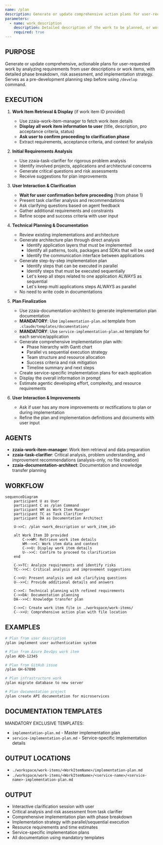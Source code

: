 ```yaml
---
name: /plan
description: Generate or update comprehensive action plans for user-requested work in a multi-repository workspace
parameters:
  - name: work_description
    description: Detailed description of the work to be planned, or work item ID (e.g., ADO-12345, GH-67890)
    required: true
---
```


## PURPOSE

Generate or update comprehensive, actionable plans for user-requested work by analyzing requirements from user descriptions or work items, with detailed phase breakdown, risk assessment, and implementation strategy. Serves as a pre-development planning step before using `/develop` command.

## EXECUTION

1. **Work Item Retrieval & Display** (if work item ID provided)

   - Use zzaia-work-item-manager to fetch work item details
   - **Display all work item information to user** (title, description, pro acceptance criteria, status)
   - **Ask user to confirm proceeding to clarification phase**
   - Extract requirements, acceptance criteria, and context for analysis

2. **Initial Requirements Analysis**

   - Use zzaia-task-clarifier for rigorous problem analysis
   - Identify involved projects, applications and architectural concerns
   - Generate critical questions and risk assessments
   - Receive suggestions for plan improvements

3. **User Interaction & Clarification**

   - **Wait for user confirmation before proceeding** (from phase 1)
   - Present task clarifier analysis and recommendations
   - Ask clarifying questions based on agent feedback
   - Gather additional requirements and constraints
   - Refine scope and success criteria with user input

4. **Technical Planning & Documentation**

   - Review existing implementations and architecture
   - Generate architecture plan through direct analysis
     - Identify application layers that must be implemented
     - Identify all patterns, tools, packages and SDKs that will be used
     - Identify the communication interface between applications
   - Generate step-by-step implementation plan
     - Identify steps that can be executed in parallel
     - Identify steps that must be executed sequentially
     - Let's keep all steps related to one application ALWAYS as sequential
     - Let's keep multi applications steps ALWAYS as parallel
   - No need to write code in documentations

5. **Plan Finalization**

   - Use zzaia-documentation-architect to generate implementation plan documentation
   - **MANDATORY**: Use `implementation-plan.md` template from `.claude/templates/documentation/`
   - **MANDATORY**: Use `service-implementation-plan.md` template for each service/application
   - Generate comprehensive implementation plan with:
     - Phase hierarchy with Gantt chart
     - Parallel vs sequential execution strategy
     - Team structure and resource allocation
     - Success criteria and risk mitigation
     - Timeline summary and next steps
   - Create service-specific implementation plans for each application
   - Display the overall information in prompt
   - Estimate agentic developing effort, complexity, and resource requirements

6. **User Interaction & Improvements**

   - Ask if user has any more improvements or rectifications to plan or during implementation
   - Refine the plan and implementation definitions and documents with user input

## AGENTS

- **zzaia-work-item-manager**: Work item retrieval and data preparation
- **zzaia-task-clarifier**: Critical analysis, problem understanding, and improvement recommendations (analysis-only, no file creation)
- **zzaia-documentation-architect**: Documentation and knowledge transfer planning

## WORKFLOW

```mermaid
sequenceDiagram
    participant U as User
    participant C as /plan Command
    participant WM as Work Item Manager
    participant TC as Task Clarifier
    participant DA as Documentation Architect

    U->>C: /plan <work_description or work_item_id>

    alt Work Item ID provided
        C->>WM: Retrieve work item details
        WM-->>C: Work item data and context
        C->>U: Display work item details
        U-->>C: Confirm to proceed to clarification
    end

    C->>TC: Analyze requirements and identify risks
    TC-->>C: Critical analysis and improvement suggestions

    C->>U: Present analysis and ask clarifying questions
    U-->>C: Provide additional details and answers

    C->>C: Technical planning with refined requirements
    C->>DA: Documentation planning
    DA-->>C: Knowledge transfer plan

    C->>C: Create work item file in ./workspace/work-items/
    C-->>U: Comprehensive action plan with file location
```

## EXAMPLES

```bash
# Plan from user description
/plan implement user authentication system

# Plan from Azure DevOps work item
/plan ADO-12345

# Plan from GitHub issue
/plan GH-67890

# Plan infrastructure work
/plan migrate database to new server

# Plan documentation project
/plan create API documentation for microservices
```

## DOCUMENTATION TEMPLATES

MANDATORY EXCLUSIVE TEMPLATES:

- `implementation-plan.md` - Master implementation plan
- `service-implementation-plan.md` - Service-specific implementation details

## OUTPUT LOCATIONS

- `./workspace/work-items/<WorkItemName>/implementation-plan.md`
- `./workspace/work-items/<WorkItemName>/<service-name>/<service-name>-implementation-plan.md`

## OUTPUT

- Interactive clarification session with user
- Critical analysis and risk assessment from task clarifier
- Comprehensive implementation plan with phase breakdown
- Implementation strategy with parallel/sequential execution
- Resource requirements and time estimates
- Service-specific implementation plans
- All documentation using mandatory templates
